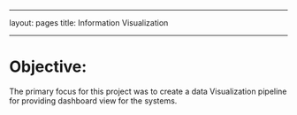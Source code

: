 --------------------------
layout: pages
title: Information Visualization

--------------------------
# Objective:
The primary focus for this project was to create a data Visualization pipeline for providing dashboard view for the systems.
